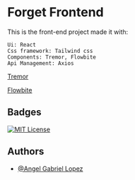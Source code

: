 
# Forget Frontend


This is the front-end project made it with:

```
Ui: React
Css framework: Tailwind css
Components: Tremor, Flowbite
Api Management: Axios

```

[Tremor](https://www.tremor.so/)

[Flowbite](https://flowbite.com/)
## Badges

[![MIT License](https://img.shields.io/badge/License-MIT-green.svg)](https://choosealicense.com/licenses/mit/)
## Authors

- [@Angel Gabriel Lopez](https://www.github.com/imrlopezag)

